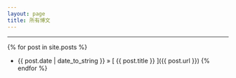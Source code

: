 ```yaml
---
layout: page
title: 所有博文
---
```

---

{% for post in site.posts %}
 * {{ post.date | date_to_string }} &raquo; [ {{ post.title }} ]({{ post.url }})
{% endfor %}